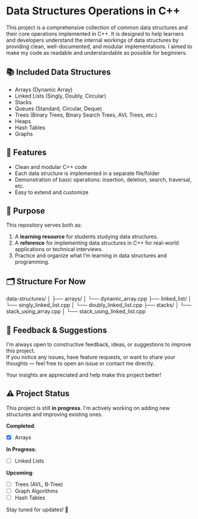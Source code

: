 # Data Structures Operations in C++

This project is a comprehensive collection of common data structures and their core operations implemented in C++. It is designed to help learners and developers understand the internal workings of data structures by providing clean, well-documented, and modular implementations.
I aimed to make my code as readable and understandable as possible for beginners.

## 📚 Included Data Structures

- Arrays (Dynamic Array)
- Linked Lists (Singly, Doubly, Circular)
- Stacks
- Queues (Standard, Circular, Deque)
- Trees (Binary Trees, Binary Search Trees, AVL Trees, etc.)
- Heaps
- Hash Tables
- Graphs

## 🔧 Features

- Clean and modular C++ code
- Each data structure is implemented in a separate file/folder
- Demonstration of basic operations: insertion, deletion, search, traversal, etc.
- Easy to extend and customize

## 🧠 Purpose

This repository serves both as:
1. A **learning resource** for students studying data structures.
2. A **reference** for implementing data structures in C++ for real-world applications or technical interviews.
3. Practice and organize what I’m learning in data structures and programming.

## 🗂️ Structure For Now

data-structures/
│
├── arrays/
│ └── dynamic_array.cpp
├── linked_list/
│ └── singly_linked_list.cpp
│ └── doubly_linked_list.cpp
├── stacks/
│ └── stack_using_array.cpp
│ └── stack_using_linked_list.cpp

## 🤔 Feedback & Suggestions

I'm always open to constructive feedback, ideas, or suggestions to improve this project.  
If you notice any issues, have feature requests, or want to share your thoughts — feel free to open an issue or contact me directly.

Your insights are appreciated and help make this project better!

## ⚠️ Project Status  

This project is still **in progress**. I'm actively working on adding new structures and improving existing ones.  

**Completed**:  
- [x] Arrays
      
**In Progress**:  
- [ ] Linked Lists  

**Upcoming**:  
- [ ] Trees (AVL, B-Tree)
- [ ] Graph Algorithms  
- [ ] Hash Tables  

Stay tuned for updates! 🌟

